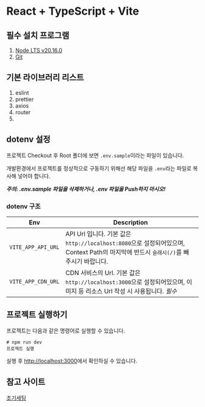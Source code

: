 # React + TypeScript + Vite

## 필수 설치 프로그램

1. [Node LTS v20.16.0](https://nodejs.org/en/download/package-manager/current)
2. [Git](https://git-scm.com/downloads)

## 기본 라이브러리 리스트

1. eslint
2. prettier
3. axios
4. router
5.

## dotenv 설정

프로젝트 Checkout 후 Root 폴더에 보면 `.env.sample`이라는 파일이 있습니다.

개발환경에서 프로젝트를 정상적으로 구동하기 위해선 해당 파일을 `.env`라는 파일로
복사해 넣어야 합니다.

**_주의: .env.sample 파일을 삭제하거나, .env 파일을 Push하지 마시오!_**

### dotenv 구조

| Env                | Description                                                                                                                            |
| ------------------ | -------------------------------------------------------------------------------------------------------------------------------------- |
| `VITE_APP_API_URL` | API Url 입니다. 기본 값은 `http://localhost:8080`으로 설정되어있으며, Context Path의 마지막에 반드시 `슬래시(/)`를 빼 주시기 바랍니다. |
| `VITE_APP_CDN_URL` | CDN 서비스의 Url. 기본 값은 `http://localhost:3000`으로 설정되어있으며, 이미지 등 리소스 Url 작성 시 사용됩니다. _필수_                |

## 프로젝트 실행하기

프로젝트는 다음과 같은 명령어로 실행할 수 있습니다.

```console
# npm run dev
프로젝트 실행
```

실행 후 [http://localhost:3000](http://localhost:3000)에서 확인하실 수 있습니다.

## 참고 사이트

[초기세팅](https://velog.io/@junghyeonsu/React-create-react-app-Typescript-%EC%B4%88%EA%B8%B0-%EC%84%B8%ED%8C%85-%EC%99%84%EB%B2%BD-%EC%A0%95%EB%A6%AC)
